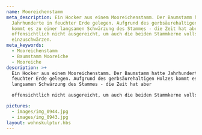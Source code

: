 ```yaml
---
name: Mooreichenstamm
meta_description: Ein Hocker aus einem Mooreichenstamm. Der Baumstamm hatte
  Jahrhunderte in feuchter Erde gelegen. Aufgrund des gerbsäurehaltigen Holzes
  kommt es zu einer langsamen Schwärzung des Stammes - die Zeit hat aber
  offensichtlich nicht ausgereicht, um auch die beiden Stammkerne vollständig
  einzuschwärzen.
meta_keywords:
  - Mooreichenstamm
  - Baumstamm Mooreiche
  - Mooreiche
description: >+
  Ein Hocker aus einem Mooreichenstamm. Der Baumstamm hatte Jahrhunderte in
  feuchter Erde gelegen. Aufgrund des gerbsäurehaltigen Holzes kommt es zu einer
  langsamen Schwärzung des Stammes - die Zeit hat aber

  offensichtlich nicht ausgereicht, um auch die beiden Stammkerne vollständig einzuschwärzen.

pictures:
  - images/img_0944.jpg
  - images/img_0943.jpg
layout: wohnskulptur.hbs
---
```


